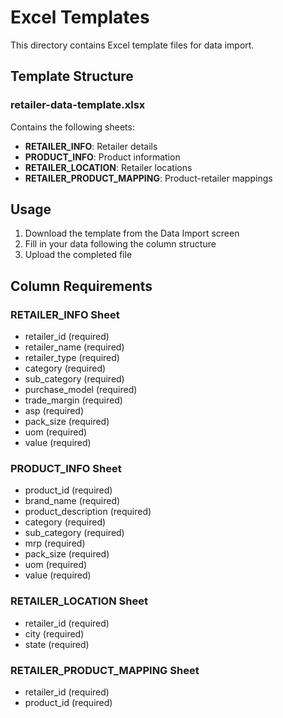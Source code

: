 # Excel Templates

This directory contains Excel template files for data import.

## Template Structure

### retailer-data-template.xlsx
Contains the following sheets:
- **RETAILER_INFO**: Retailer details
- **PRODUCT_INFO**: Product information  
- **RETAILER_LOCATION**: Retailer locations
- **RETAILER_PRODUCT_MAPPING**: Product-retailer mappings

## Usage
1. Download the template from the Data Import screen
2. Fill in your data following the column structure
3. Upload the completed file

## Column Requirements

### RETAILER_INFO Sheet
- retailer_id (required)
- retailer_name (required)
- retailer_type (required)
- category (required)
- sub_category (required)
- purchase_model (required)
- trade_margin (required)
- asp (required)
- pack_size (required)
- uom (required)
- value (required)

### PRODUCT_INFO Sheet
- product_id (required)
- brand_name (required)
- product_description (required)
- category (required)
- sub_category (required)
- mrp (required)
- pack_size (required)
- uom (required)
- value (required)

### RETAILER_LOCATION Sheet
- retailer_id (required)
- city (required)
- state (required)

### RETAILER_PRODUCT_MAPPING Sheet
- retailer_id (required)
- product_id (required)
